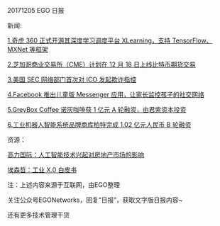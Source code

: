 20171205 EGO 日报

新闻:

[1.奇虎 360 正式开源其深度学习调度平台 XLearning，支持 TensorFlow、MXNet 等框架](https://mp.weixin.qq.com/s/YYFvBcPBbD_MCPgFzsLlXQ)

[2.芝加哥商业交易所（CME）计划在 12 月 18 日上线比特币期货交易](https://www.leiphone.com/news/201712/VyuTOgFhurbSOaHt.html)

[3.美国 SEC 网络部门首次对 ICO 发起欺诈指控](http://tech.sina.com.cn/i/2017-12-05/doc-ifypikwt8747563.shtml)

[4.Facebook 推出儿童版 Messenger 应用，让家长监控孩子的社交网络](http://cn.technode.com/post/2017-12-04/facebook-messenger-kids-app/)

[5.GreyBox Coffee 诺灰咖啡获 1 亿元 A 轮融资，由君紫资本投资](http://www.ebrun.com/20171205/257870.shtml)

[6.工业机器人智能系统品牌商库柏特完成 1.02 亿元人民币 B 轮融资](http://36kr.com/p/5106258.html)


资源：

[高力国际：人工智能技术兴起对房地产市场的影响](http://www.199it.com/archives/660538.html)

[埃森哲：工业 X.0 白皮书](http://www.199it.com/archives/660390.html)

注：上述内容来源于互联网，由EGO整理

关注公众号EGONetworks，回复“日报”，获取文字版日报内容~

还有更多技术管理干货
